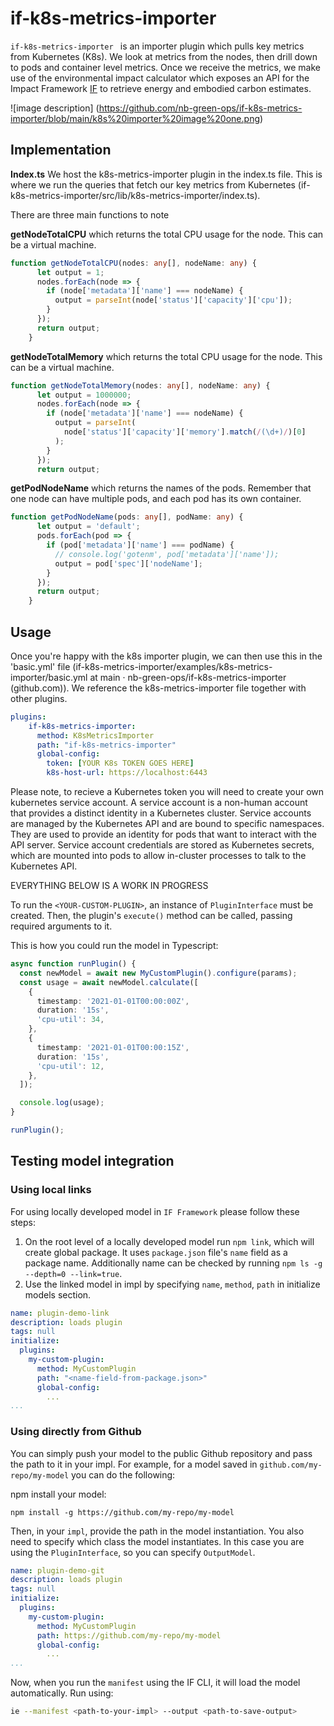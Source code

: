 # if-k8s-metrics-importer

`if-k8s-metrics-importer ` is an importer plugin which pulls key metrics from Kubernetes (K8s). We look at metrics from the nodes, then drill down to pods and container level metrics. Once we receive the metrics, we make use of the environmental impact calculator which exposes an API for the Impact Framework [IF](https://github.com/Green-Software-Foundation/if) to retrieve energy and embodied carbon estimates.

![image description] (https://github.com/nb-green-ops/if-k8s-metrics-importer/blob/main/k8s%20importer%20image%20one.png)

## Implementation

**Index.ts**
We host the k8s-metrics-importer plugin in the index.ts file. This is where we run the queries that fetch our key metrics from Kubernetes
 (if-k8s-metrics-importer/src/lib/k8s-metrics-importer/index.ts). 
 
There are three main functions to note

**getNodeTotalCPU** which returns the total CPU usage for the node. This can be a virtual machine.  

```typescript 
function getNodeTotalCPU(nodes: any[], nodeName: any) { 
      let output = 1; 
      nodes.forEach(node => { 
        if (node['metadata']['name'] === nodeName) { 
          output = parseInt(node['status']['capacity']['cpu']); 
        } 
      }); 
      return output; 
    } 
```

**getNodeTotalMemory** which returns the total CPU usage for the node. This can be a virtual machine. 
 
```typescript 
function getNodeTotalMemory(nodes: any[], nodeName: any) { 
      let output = 1000000; 
      nodes.forEach(node => { 
        if (node['metadata']['name'] === nodeName) { 
          output = parseInt( 
            node['status']['capacity']['memory'].match(/(\d+)/)[0] 
          ); 
        } 
      }); 
      return output; 
```

**getPodNodeName** which returns the names of the pods. Remember that one node can have multiple pods, and each pod has its own container. 

```typescript 
function getPodNodeName(pods: any[], podName: any) { 
      let output = 'default'; 
      pods.forEach(pod => { 
        if (pod['metadata']['name'] === podName) { 
          // console.log('gotenm', pod['metadata']['name']); 
          output = pod['spec']['nodeName']; 
        } 
      }); 
      return output; 
    } 
```


## Usage

Once you're happy with the k8s importer plugin, we can then use this in the 'basic.yml' file (if-k8s-metrics-importer/examples/k8s-metrics-importer/basic.yml at main · nb-green-ops/if-k8s-metrics-importer (github.com)). We reference the k8s-metrics-importer file together with other plugins. 


```yaml 
plugins: 
    if-k8s-metrics-importer: 
      method: K8sMetricsImporter 
      path: "if-k8s-metrics-importer" 
      global-config: 
        token: [YOUR K8s TOKEN GOES HERE] 
        k8s-host-url: https://localhost:6443 
``` 

Please note, to recieve a Kubernetes token you will need to create your own kubernetes service account. A service account is a non-human account that provides a distinct identity in a Kubernetes cluster. Service accounts are managed by the Kubernetes API and are bound to specific namespaces. They are used to provide an identity for pods that want to interact with the API server. Service account credentials are stored as Kubernetes secrets, which are mounted into pods to allow in-cluster processes to talk to the Kubernetes API. 

EVERYTHING BELOW IS A WORK IN PROGRESS

To run the `<YOUR-CUSTOM-PLUGIN>`, an instance of `PluginInterface` must be created. Then, the plugin's `execute()` method can be called, passing required arguments to it.

This is how you could run the model in Typescript:

```typescript
async function runPlugin() {
  const newModel = await new MyCustomPlugin().configure(params);
  const usage = await newModel.calculate([
    {
      timestamp: '2021-01-01T00:00:00Z',
      duration: '15s',
      'cpu-util': 34,
    },
    {
      timestamp: '2021-01-01T00:00:15Z',
      duration: '15s',
      'cpu-util': 12,
    },
  ]);

  console.log(usage);
}

runPlugin();
```

## Testing model integration

### Using local links

For using locally developed model in `IF Framework` please follow these steps: 

1. On the root level of a locally developed model run `npm link`, which will create global package. It uses `package.json` file's `name` field as a package name. Additionally name can be checked by running `npm ls -g --depth=0 --link=true`.
2. Use the linked model in impl by specifying `name`, `method`, `path` in initialize models section. 

```yaml
name: plugin-demo-link
description: loads plugin
tags: null
initialize:
  plugins:
    my-custom-plugin:
      method: MyCustomPlugin
      path: "<name-field-from-package.json>"
      global-config:
        ...
...
```

### Using directly from Github

You can simply push your model to the public Github repository and pass the path to it in your impl.
For example, for a model saved in `github.com/my-repo/my-model` you can do the following:

npm install your model: 

```
npm install -g https://github.com/my-repo/my-model
```

Then, in your `impl`, provide the path in the model instantiation. You also need to specify which class the model instantiates. In this case you are using the `PluginInterface`, so you can specify `OutputModel`. 

```yaml
name: plugin-demo-git
description: loads plugin
tags: null
initialize:
  plugins:
    my-custom-plugin:
      method: MyCustomPlugin
      path: https://github.com/my-repo/my-model
      global-config:
        ...
...
```

Now, when you run the `manifest` using the IF CLI, it will load the model automatically. Run using:

```sh
ie --manifest <path-to-your-impl> --output <path-to-save-output>
```
